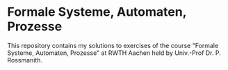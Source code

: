 # Formale Systeme, Automaten, Prozesse

This repository contains my solutions to exercises of the course
"Formale Systeme, Automaten, Prozesse" at RWTH Aachen held by
Univ.-Prof Dr. P. Rossmanith.